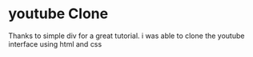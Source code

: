 # youtube Clone
Thanks to simple div for a great tutorial. i was able to clone the youtube interface using html and css
